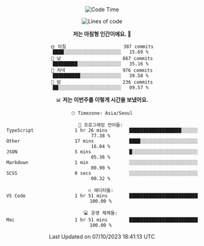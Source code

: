 <div align='center'>
 
<!--START_SECTION:waka-->
![Code Time](http://img.shields.io/badge/Code%20Time-3%2C006%20hrs%2053%20mins-blue)

![Lines of code](https://img.shields.io/badge/%EC%A0%80%EB%8A%94%20%EC%97%AC%ED%83%9C%EA%B9%8C%EC%A7%80%20-1.2%20million%20%EC%A4%84%EC%9D%98%20%EC%BD%94%EB%93%9C%EB%A5%BC%20%EC%9E%91%EC%84%B1%ED%96%88%EC%96%B4%EC%9A%94.-blue)

**저는 아침형 인간이에요. 🐤** 

```text
🌞 아침                     387 commits         ████░░░░░░░░░░░░░░░░░░░░░   15.69 % 
🌆 낮　                     867 commits         █████████░░░░░░░░░░░░░░░░   35.16 % 
🌃 저녁                     976 commits         ██████████░░░░░░░░░░░░░░░   39.58 % 
🌙 밤　                     236 commits         ██░░░░░░░░░░░░░░░░░░░░░░░   09.57 % 
```


📊 **저는 이번주를 이렇게 시간을 보냈어요.** 

```text
🕑︎ Timezone: Asia/Seoul

💬 프로그래밍 언어들: 
TypeScript               1 hr 26 mins        ███████████████████░░░░░░   77.38 % 
Other                    17 mins             ████░░░░░░░░░░░░░░░░░░░░░   16.04 % 
JSON                     5 mins              █░░░░░░░░░░░░░░░░░░░░░░░░   05.36 % 
Markdown                 1 min               ░░░░░░░░░░░░░░░░░░░░░░░░░   00.90 % 
SCSS                     0 secs              ░░░░░░░░░░░░░░░░░░░░░░░░░   00.32 % 

🔥 에디터들: 
VS Code                  1 hr 51 mins        █████████████████████████   100.00 % 

💻 운영 체제들: 
Mac                      1 hr 51 mins        █████████████████████████   100.00 % 
```


 Last Updated on 07/10/2023 18:41:13 UTC
<!--END_SECTION:waka-->
 </div>
<!---
Emewjin/Emewjin is a ✨ special ✨ repository because its `README.md` (this file) appears on your GitHub profile.
You can click the Preview link to take a look at your changes.
--->
